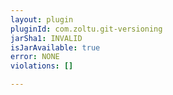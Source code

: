 ```yaml
---
layout: plugin
pluginId: com.zoltu.git-versioning
jarSha1: INVALID
isJarAvailable: true
error: NONE
violations: []

---
```

